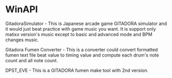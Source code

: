 # WinAPI

GitadoraSimulator - This is Japanese arcade game GITADORA simulator and it would just beat practice with game music you want. It is support only matixx version's music except to basic and advanced mode and BPM changes music.

Gitadora Fumen Converter - This is a converter could convert formatted fumen text file beat value to timing value and compute each drum's note count and all note count.

DPST_EVE - This is a GITADORA fumen make tool with 2nd version.
